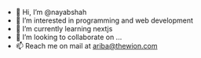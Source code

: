 - 👋 Hi, I’m @nayabshah
- 👀 I’m interested in programming and web development
- 🌱 I’m currently learning nextjs
- 💞️ I’m looking to collaborate on ...
- 📫 Reach me on mail at ariba@thewion.com  

<!---
nayabshah/nayabshah is a ✨ special ✨ repository because its `README.md` (this file) appears on your GitHub profile.
You can click the Preview link to take a look at your changes.
--->
